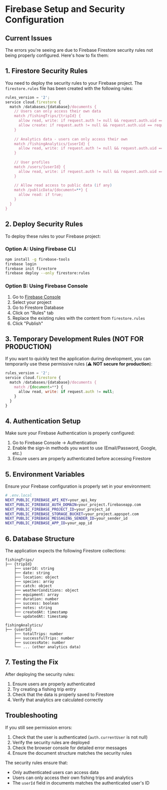 # Firebase Setup and Security Configuration

## Current Issues
The errors you're seeing are due to Firebase Firestore security rules not being properly configured. Here's how to fix them:

## 1. Firestore Security Rules

You need to deploy the security rules to your Firebase project. The `firestore.rules` file has been created with the following rules:

```javascript
rules_version = '2';
service cloud.firestore {
  match /databases/{database}/documents {
    // Users can only access their own data
    match /fishingTrips/{tripId} {
      allow read, write: if request.auth != null && request.auth.uid == resource.data.userId;
      allow create: if request.auth != null && request.auth.uid == request.resource.data.userId;
    }
    
    // Analytics data - users can only access their own
    match /fishingAnalytics/{userId} {
      allow read, write: if request.auth != null && request.auth.uid == userId;
    }
    
    // User profiles
    match /users/{userId} {
      allow read, write: if request.auth != null && request.auth.uid == userId;
    }
    
    // Allow read access to public data (if any)
    match /publicData/{document=**} {
      allow read: if true;
    }
  }
}
```

## 2. Deploy Security Rules

To deploy these rules to your Firebase project:

### Option A: Using Firebase CLI
```bash
npm install -g firebase-tools
firebase login
firebase init firestore
firebase deploy --only firestore:rules
```

### Option B: Using Firebase Console
1. Go to [Firebase Console](https://console.firebase.google.com/)
2. Select your project
3. Go to Firestore Database
4. Click on "Rules" tab
5. Replace the existing rules with the content from `firestore.rules`
6. Click "Publish"

## 3. Temporary Development Rules (NOT FOR PRODUCTION)

If you want to quickly test the application during development, you can temporarily use these permissive rules (⚠️ **NOT secure for production**):

```javascript
rules_version = '2';
service cloud.firestore {
  match /databases/{database}/documents {
    match /{document=**} {
      allow read, write: if request.auth != null;
    }
  }
}
```

## 4. Authentication Setup

Make sure your Firebase Authentication is properly configured:

1. Go to Firebase Console → Authentication
2. Enable the sign-in methods you want to use (Email/Password, Google, etc.)
3. Ensure users are properly authenticated before accessing Firestore

## 5. Environment Variables

Ensure your Firebase configuration is properly set in your environment:

```bash
# .env.local
NEXT_PUBLIC_FIREBASE_API_KEY=your_api_key
NEXT_PUBLIC_FIREBASE_AUTH_DOMAIN=your_project.firebaseapp.com
NEXT_PUBLIC_FIREBASE_PROJECT_ID=your_project_id
NEXT_PUBLIC_FIREBASE_STORAGE_BUCKET=your_project.appspot.com
NEXT_PUBLIC_FIREBASE_MESSAGING_SENDER_ID=your_sender_id
NEXT_PUBLIC_FIREBASE_APP_ID=your_app_id
```

## 6. Database Structure

The application expects the following Firestore collections:

```
fishingTrips/
├── {tripId}
    ├── userId: string
    ├── date: string
    ├── location: object
    ├── species: array
    ├── catch: object
    ├── weatherConditions: object
    ├── equipment: array
    ├── duration: number
    ├── success: boolean
    ├── notes: string
    ├── createdAt: timestamp
    └── updatedAt: timestamp

fishingAnalytics/
├── {userId}
    ├── totalTrips: number
    ├── successfulTrips: number
    ├── successRate: number
    └── ... (other analytics data)
```

## 7. Testing the Fix

After deploying the security rules:

1. Ensure users are properly authenticated
2. Try creating a fishing trip entry
3. Check that the data is properly saved to Firestore
4. Verify that analytics are calculated correctly

## Troubleshooting

If you still see permission errors:

1. Check that the user is authenticated (`auth.currentUser` is not null)
2. Verify the security rules are deployed
3. Check the browser console for detailed error messages
4. Ensure the document structure matches the security rules

The security rules ensure that:
- Only authenticated users can access data
- Users can only access their own fishing trips and analytics
- The `userId` field in documents matches the authenticated user's ID
